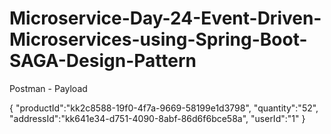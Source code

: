# Microservice-Day-24-Event-Driven-Microservices-using-Spring-Boot-SAGA-Design-Pattern

Postman - Payload

{
  "productId":"kk2c8588-19f0-4f7a-9669-58199e1d3798",
  "quantity":"52",
  "addressId":"kk641e34-d751-4090-8abf-86d6f6bce58a",
  "userId":"1"
}
